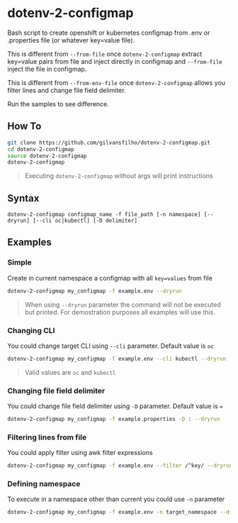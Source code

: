 # dotenv-2-configmap
Bash script to create openshift or kubernetes configmap from .env or .properties file (or whatever key=value file).

This is different from `--from-file` once `dotenv-2-configmap` extract key=value pairs from file and inject directly in configmap and `--from-file` inject the file in configmap.

This is different from `--from-env-file` once `dotenv-2-configmap` allows you filter lines and change file field delimiter.

Run the samples to see difference.

## How To

```bash
git clone https://github.com/gilvansfilho/dotenv-2-configmap.git
cd dotenv-2-configmap
source dotenv-2-configmap
dotenv-2-configmap
```

> Executing `dotenv-2-configmap` without args will print instructions
## Syntax

```
dotenv-2-configmap configmap_name -f file_path [-n namespace] [--dryrun] [--cli oc|kubectl] [-D delimiter]
```

## Examples

### Simple
Create in current namespace a configmap with all `key=values` from file

```bash
dotenv-2-configmap my_configmap -f example.env --dryrun
```

> When using `--dryrun` parameter the command will not be executed but printed. For demostration purposes all examples will use this.

### Changing CLI
You could change target CLI using `--cli` parameter. Default value is `oc`

```bash
dotenv-2-configmap my_configmap -f example.env --cli kubectl --dryrun
```

> Valid values are `oc` and `kubectl`

### Changing file field delimiter
You could change file field delimiter using `-D` parameter. Default value is `=`

```bash
dotenv-2-configmap my_configmap -f example.properties -D : --dryrun
```

### Filtering lines from file   

You could apply filter using awk filter expressions

```bash
dotenv-2-configmap my_configmap -f example.env --filter /^key/ --dryrun
```

### Defining namespace

To execute in a namespace other than current you could use `-n` parameter

```bash
dotenv-2-configmap my_configmap -f example.env -n target_namespace --dryrun
```

